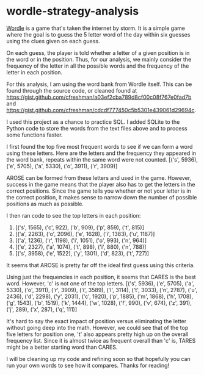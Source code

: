 # wordle-strategy-analysis

[Wordle](https://www.powerlanguage.co.uk/wordle/) is a game that's taken the internet by storm. It is a simple game where the goal is to guess the 5 letter word of the day within six guesses using the clues given on each guess. 

On each guess, the player is told whether a letter of a given position is in the word or in the position. Thus, for our analysis, we mainly consider the frequency of the letter in all the possible words and the frequency of the letter in each position.

For this analysis, I am using the word bank from Wordle itself. This can be found through the source code, or cleaned found at https://gist.github.com/cfreshman/a03ef2cba789d8cf00c08f767e0fad7b and https://gist.github.com/cfreshman/cdcdf777450c5b5301e439061d29694c. 

I used this project as a chance to practice SQL. I added SQLite to the Python code to store the words from the text files above and to process some functions faster. 

I first found the top five most frequent words to see if we can form a word using these letters. Here are the letters and the frequency they appeared in the word bank, repeats within the same word were not counted.
[('s', 5936), ('e', 5705), ('a', 5330), ('o', 3911), ('r', 3909)]

AROSE can be formed from these letters and used in the game. However, success in the game means that the player also has to get the letters in the correct positions. Since the game tells you whether or not your letter is in the correct position, it makes sense to narrow down the number of possible positions as much as possible. 

I then ran code to see the top letters in each position:
1. [('s', 1565), ('c', 922), ('b', 909), ('p', 859), ('t', 815)]
2. [('a', 2263), ('o', 2096), ('e', 1628), ('i', 1383), ('u', 1187)]
3. [('a', 1236), ('r', 1198), ('i', 1051), ('o', 993), ('n', 964)]
4. [('e', 2327), ('a', 1074), ('t', 898), ('i', 880), ('n', 788)]
5. [('s', 3958), ('e', 1522), ('y', 1301), ('d', 823), ('t', 727)]

It seems that AROSE is pretty far off the ideal first guess using this criteria. 

Using just the frequencies in each position, it seems that CARES is the best word. However, 'c' is not one of the top letters.
[('s', 5936), ('e', 5705), ('a', 5330), ('o', 3911), ('r', 3909), ('i', 3589), ('l', 3114), ('t', 3033), ('n', 2787), ('u', 2436), ('d', 2298), ('y', 2031), ('c', 1920), ('p', 1885), ('m', 1868), ('h', 1708), ('g', 1543), ('b', 1519), ('k', 1444), ('w', 1028), ('f', 990), ('v', 674), ('z', 391), ('j', 289), ('x', 287), ('q', 111)]

It's hard to say the exact impact of position versus eliminating the letter without going deep into the math. However, we could see that of the top five letters for position one, 't' also appears pretty high up on the overall frequency list. Since it is almost twice as frequent overall than 'c' is, TARES might be a better starting word than CARES. 

I will be cleaning up my code and refining soon so that hopefully you can run your own words to see how it compares. Thanks for reading!

